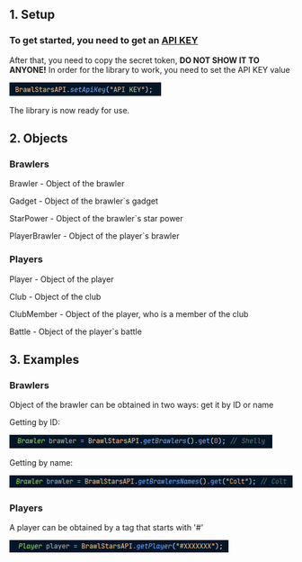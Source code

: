 ## 1. Setup
### To get started, you need to get an [API KEY](https://developer.brawlstars.com/#/account)
After that, you need to copy the secret token, __DO NOT SHOW IT TO ANYONE!__
In order for the library to work, you need to set the API KEY value

![API KEY set show](resources/api_key.png)

The library is now ready for use.

## 2. Objects
### Brawlers
Brawler - Object of the brawler

Gadget - Object of the brawler`s gadget

StarPower - Object of the brawler`s star power

PlayerBrawler - Object of the player`s brawler

### Players
Player - Object of the player

Club - Object of the club

ClubMember - Object of the player, who is a member of the club

Battle - Object of the player`s battle

## 3. Examples
### Brawlers
Object of the brawler can be obtained in two ways: get it by ID or name

Getting by ID:

![getting brawler by id](resources/brawler_by_id.png)

Getting by name:

![getting brawler by name](resources/brawler_by_name.png)
### Players
A player can be obtained by a tag that starts with '#'

![getting player](resources/getting_player.png)
